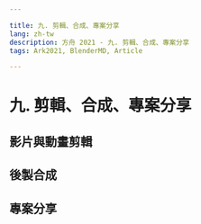 ```yaml
---

title: 九. 剪輯、合成、專案分享
lang: zh-tw
description: 方舟 2021 - 九. 剪輯、合成、專案分享
tags: Ark2021, BlenderMD, Article

---
```


九. 剪輯、合成、專案分享
===

## 影片與動畫剪輯

## 後製合成

## 專案分享